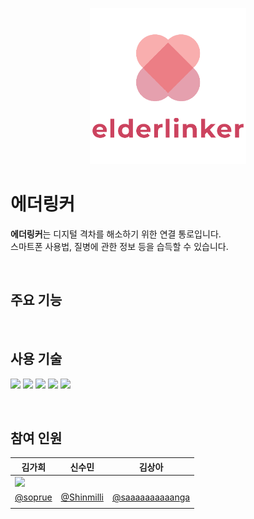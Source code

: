 <p align="center">
    <img src="public/logo.png" width="250"/>
</p>

# 에더링커

<strong>에더링커</strong>는 디지털 격차를 해소하기 위한 연결 통로입니다.  
스마트폰 사용법, 질병에 관한 정보 등을 습득할 수 있습니다.

<br>

## 주요 기능

<br>

## 사용 기술

<img src="https://img.shields.io/badge/React-61DAFB?style=flat-square&logo=React&logoColor=white"/> <img src="https://img.shields.io/badge/JavaScript-F7DF1E?style=flat-square&logo=JavaScript&logoColor=white"/> <img src="https://img.shields.io/badge/styled components-DB7093?style=flat-square&logo=styledcomponents&logoColor=white"/>
<img src="https://img.shields.io/badge/Axios-E01B22?style=flat-square"/> <img src="https://img.shields.io/badge/Vercel-000000?style=flat-square&logo=Vercel&logoColor=white"/>

<br>

## 참여 인원

| 김가희 | 신수민 | 김상아 |
| --- | --- | --- |
| <img src="https://avatars.githubusercontent.com/u/62260343?s=400&u=eec2575d4f39693e965fce99108ea4ffaae51bac&v=4" width="100"> |  |  |
| [@soprue](https://github.com/soprue) | [@Shinmilli](https://github.com/Shinmilli) | [@saaaaaaaaaanga](https://github.com/saaaaaaaaaanga) |
|  |  |  |
